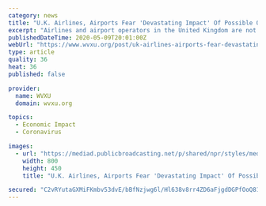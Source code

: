 ```yaml
---
category: news
title: "U.K. Airlines, Airports Fear 'Devastating Impact' Of Possible Quarantine Rules"
excerpt: "Airlines and airport operators in the United Kingdom are not waiting for the British government to publicly confirm their fears. Already, the groups"
publishedDateTime: 2020-05-09T20:01:00Z
webUrl: "https://www.wvxu.org/post/uk-airlines-airports-fear-devastating-impact-possible-quarantine-rules"
type: article
quality: 36
heat: 36
published: false

provider:
  name: WVXU
  domain: wvxu.org

topics:
  - Economic Impact
  - Coronavirus

images:
  - url: "https://mediad.publicbroadcasting.net/p/shared/npr/styles/medium/nprshared/202005/853259387.jpg"
    width: 800
    height: 450
    title: "U.K. Airlines, Airports Fear 'Devastating Impact' Of Possible Quarantine Rules"

secured: "C2vRYutaGXMiFKmbv53dvE/bBfNzjwg6l/Hl638v8rr4ZD6aFjgdDGPfOoQ81ixGUyt8IU/8FxuRzw1PRTtW4Wc6W8hROT55F+lb/To3rRqe1M8QmuxblBE9r0LKz4eZ2iIQPbcRKTfnkEKFFOepKbeMBsV1w+ohbkc+8F3GXxNSJq0WLNyY4JBhkyNPqfHpvHZa67jeenHmFs43GdIAGVJCApM4dq6J5you0RUPzJJT7BQFyM07AbJk4CYIzAThBsNkojZz7eP69XmhtM4oPgn5NN8TljJYEjZNP686yO4kPIFxZMFdpuOyoxWDi2Tu;fxg3Wb3AFlx8fO9vmRee4A=="
---
```


